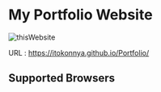 # My Portfolio Website

![thisWebsite](https://user-images.githubusercontent.com/124262891/218004615-a6da1a20-ab6f-4ea9-b07e-86062b9d07a5.jpg)

URL : https://itokonnya.github.io/Portfolio/

## Supported Browsers
